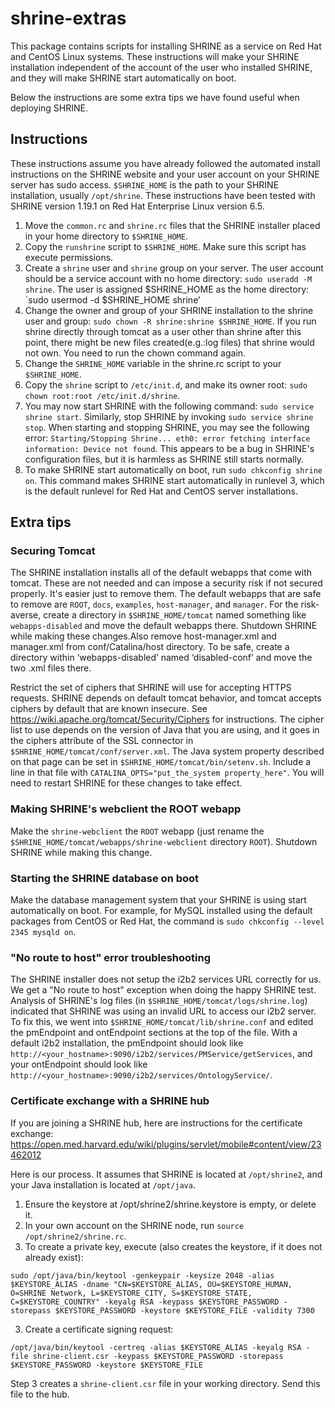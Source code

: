 # shrine-extras

This package contains scripts for installing SHRINE as a service on Red Hat and CentOS Linux systems. These instructions will make your SHRINE installation independent of the account of the user who installed SHRINE, and they will make SHRINE start automatically on boot.

Below the instructions are some extra tips we have found useful when deploying SHRINE.

## Instructions

These instructions assume you have already followed the automated install instructions on the SHRINE website and your user account on your SHRINE server has sudo access. `$SHRINE_HOME` is the path to your SHRINE installation, usually `/opt/shrine`. These instructions have been tested with SHRINE version 1.19.1 on Red Hat Enterprise Linux version 6.5.

1. Move the `common.rc` and `shrine.rc` files that the SHRINE installer placed in your home directory to `$SHRINE_HOME`.
2. Copy the `runshrine` script to `$SHRINE_HOME`. Make sure this script has execute permissions. 
3. Create a `shrine` user and `shrine` group on your server. The user account should be a service account with no home directory: `sudo useradd -M shrine`. The user is assigned $SHRINE_HOME as the home directory: `sudo usermod -d $SHRINE_HOME shrine’ 
4. Change the owner and group of your SHRINE installation to the shrine user and group: `sudo chown -R shrine:shrine $SHRINE_HOME`. If you run shrine directly through tomcat as a user other than shrine after this point, there might be new files created(e.g.:log files) that shrine would not own. You need to run the chown command again. 
5. Change the `SHRINE_HOME` variable in the shrine.rc script to your `$SHRINE_HOME`.
6. Copy the `shrine` script to `/etc/init.d`, and make its owner root: `sudo chown root:root /etc/init.d/shrine`.
7. You may now start SHRINE with the following command: `sudo service shrine start`. Similarly, stop SHRINE by invoking `sudo service shrine stop`. When starting and stopping SHRINE, you may see the following error: `Starting/Stopping Shrine... eth0: error fetching interface information: Device not found`. This appears to be a bug in SHRINE's configuration files, but it is harmless as SHRINE still starts normally.
8. To make SHRINE start automatically on boot, run `sudo chkconfig shrine on`. This command makes SHRINE start automatically in runlevel 3, which is the default runlevel for Red Hat and CentOS server installations.

## Extra tips

### Securing Tomcat
The SHRINE installation installs all of the default webapps that come with tomcat. These are not needed and can impose a security risk if not secured properly. It's easier just to remove them. The default webapps that are safe to remove are `ROOT`, `docs`, `examples`, `host-manager`, and `manager`. For the risk-averse, create a directory in `$SHRINE_HOME/tomcat` named something like `webapps-disabled` and move the default webapps there. Shutdown SHRINE while making these changes.Also remove host-manager.xml and manager.xml from conf/Catalina/host directory. To be safe, create a directory within ‘webapps-disabled’ named ‘disabled-conf’ and move the two .xml files there.

Restrict the set of ciphers that SHRINE will use for accepting HTTPS requests. SHRINE depends on default tomcat behavior, and tomcat accepts ciphers by default that are known insecure. See https://wiki.apache.org/tomcat/Security/Ciphers for instructions. The cipher list to use depends on the version of Java that you are using, and it goes in the ciphers attribute of the SSL connector in `$SHRINE_HOME/tomcat/conf/server.xml`. The Java system property described on that page can be set in `$SHRINE_HOME/tomcat/bin/setenv.sh`. Include a line in that file with `CATALINA_OPTS="put_the_system property_here"`. You will need to restart SHRINE for these changes to take effect.

### Making SHRINE's webclient the ROOT webapp
Make the `shrine-webclient` the `ROOT` webapp (just rename the `$SHRINE_HOME/tomcat/webapps/shrine-webclient` directory `ROOT`). Shutdown SHRINE while making this change.

### Starting the SHRINE database on boot
Make the database management system that your SHRINE is using start automatically on boot. For example, for MySQL installed using the default packages from CentOS or Red Hat, the command is `sudo chkconfig --level 2345 mysqld on`.

### "No route to host" error troubleshooting
The SHRINE installer does not setup the i2b2 services URL correctly for us. We get a "No route to host" exception when doing the happy SHRINE test. Analysis of SHRINE's log files (in `$SHRINE_HOME/tomcat/logs/shrine.log`) indicated that SHRINE was using an invalid URL to access our i2b2 server. To fix this, we went into `$SHRINE_HOME/tomcat/lib/shrine.conf` and edited the pmEndpoint and ontEndpoint sections at the top of the file. With a default i2b2 installation, the pmEndpoint should look like `http://<your_hostname>:9090/i2b2/services/PMService/getServices`, and your ontEndpoint should look like `http://<your_hostname>:9090/i2b2/services/OntologyService/`.

### Certificate exchange with a SHRINE hub
If you are joining a SHRINE hub, here are instructions for the certificate exchange: https://open.med.harvard.edu/wiki/plugins/servlet/mobile#content/view/23462012

Here is our process. It assumes that SHRINE is located at `/opt/shrine2`, and your Java installation is located at `/opt/java`.
1) Ensure the keystore at /opt/shrine2/shrine.keystore is empty, or delete it.
1) In your own account on the SHRINE node, run `source /opt/shrine2/shrine.rc`.
2) To create a private key, execute (also creates the keystore, if it does not already exist):
```
sudo /opt/java/bin/keytool -genkeypair -keysize 2048 -alias $KEYSTORE_ALIAS -dname "CN=$KEYSTORE_ALIAS, OU=$KEYSTORE_HUMAN, O=SHRINE Network, L=$KEYSTORE_CITY, S=$KEYSTORE_STATE, C=$KEYSTORE_COUNTRY" -keyalg RSA -keypass $KEYSTORE_PASSWORD -storepass $KEYSTORE_PASSWORD -keystore $KEYSTORE_FILE -validity 7300
```
3) Create a certificate signing request:
```
/opt/java/bin/keytool -certreq -alias $KEYSTORE_ALIAS -keyalg RSA -file shrine-client.csr -keypass $KEYSTORE_PASSWORD -storepass $KEYSTORE_PASSWORD -keystore $KEYSTORE_FILE 
```
Step 3 creates a `shrine-client.csr` file in your working directory. Send this file to the hub.
